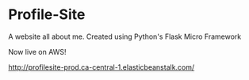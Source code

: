# Profile-Site
A website all about me. Created using Python's Flask Micro Framework

Now live on AWS!

http://profilesite-prod.ca-central-1.elasticbeanstalk.com/
